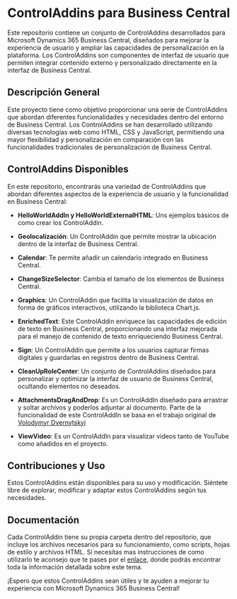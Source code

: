# ControlAddins para Business Central

Este repositorio contiene un conjunto de ControlAddins desarrollados para Microsoft Dynamics 365 Business Central, diseñados para mejorar la experiencia de usuario y ampliar las capacidades de personalización en la plataforma. Los ControlAddins son componentes de interfaz de usuario que permiten integrar contenido externo y personalizado directamente en la interfaz de Business Central.

## Descripción General

Este proyecto tiene como objetivo proporcionar una serie de ControlAddins que abordan diferentes funcionalidades y necesidades dentro del entorno de Business Central. Los ControlAddins se han desarrollado utilizando diversas tecnologías web como HTML, CSS y JavaScript, permitiendo una mayor flexibilidad y personalización en comparación con las funcionalidades tradicionales de personalización de Business Central.

## ControlAddins Disponibles

En este repositorio, encontrarás una variedad de ControlAddins que abordan diferentes aspectos de la experiencia de usuario y la funcionalidad en Business Central:

-   **HelloWorldAddIn y HelloWorldExternalHTML**: Uns ejemplos básicos de como crear los ControlAddin.

-   **Geolocalización**: Un ControlAddin que permite mostrar la ubicación dentro de la interfaz de Business Central.

-   **Calendar**: Te permite añadir un calendario integrado en Business Central.

-   **ChangeSizeSelector**: Cambia el tamaño de los elementos de Business Central.

-   **Graphics**: Un ControlAddin que facilita la visualización de datos en forma de gráficos interactivos, utilizando la biblioteca Chart.js.

-   **EnrichedText**: Este ControlAddin enriquece las capacidades de edición de texto en Business Central, proporcionando una interfaz mejorada para el manejo de contenido de texto enriqueciendo Business Central.

-   **Sign**: Un ControlAddin que permite a los usuarios capturar firmas digitales y guardarlas en registros dentro de Business Central.

-   **CleanUpRoleCenter**: Un conjunto de ControlAddins diseñados para personalizar y optimizar la interfaz de usuario de Business Central, ocultando elementos no deseados.

-   **AttachmentsDragAndDrop**: Es un ControlAddIn diseñado para arrastrar y soltar archivos y poderlos adjuntar al documento. Parte de la funcionalidad de este ControlAddIn se basa en el trabajo original de [Volodymyr Dvernytskyi](https://vld-nav.com/drag-and-drop-factbox#agenda)

-   **ViewVideo**: Es un ControlAddIn para visualizar videos tanto de YouTube como añadidos en el proyecto.

## Contribuciones y Uso

Estos ControlAddins están disponibles para su uso y modificación. Siéntete libre de explorar, modificar y adaptar estos ControlAddins según tus necesidades.

## Documentación

Cada ControlAddin tiene su propia carpeta dentro del repositorio, que incluye los archivos necesarios para su funcionamiento, como scripts, hojas de estilo y archivos HTML. Si necesitas mas instrucciones de como utilizarlo te aconsejo que te pases por el [enlace](https://www.aesva.es/categorias/ControlAddin/), donde podrás encontrar toda la información detallada sobre este tema.

¡Espero que estos ControlAddins sean útiles y te ayuden a mejorar tu experiencia con Microsoft Dynamics 365 Business Central!
